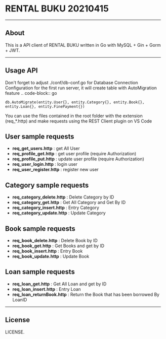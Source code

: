 # RENTAL BUKU 20210415
-----
About
-----
This is a API client of RENTAL BUKU written in Go with MySQL + Gin + Gorm + JWT.

-----
Usage API
-----
Don't forget to adjust ./conf/db-conf.go for Database Connection Configuration 
for the first run server, it will create table with AutoMigration feature
.. code-block:: go

    db.AutoMigrate(entity.User{}, entity.Category{}, entity.Book{}, entity.Loan{}, entity.FinePayment{})

You can use the files contained in the root folder with the extension (req_*.http) and make requests using the REST Client plugin on VS Code
## User sample requests
* **req_get_users.http** : get All User
* **req_profile_get.http** : get user profile (require Authorization)
* **req_profile_put.http** : update user profile (require Authorization)
* **req_user_login.http** : login user
* **req_user_register.http** : register new user
## Category sample requests
* **req_category_delete.http** : Delete Category by ID
* **req_category_get.http** : Get All Category and Get By ID
* **req_category_insert.http** : Entry Category
* **req_category_update.http** : Update Category
## Book sample requests
* **req_book_delete.http** : Delete Book by ID
* **req_book_get.http** : Get Books and get by ID
* **req_book_insert.http** : Entry Book
* **req_book_update.http** : Update Book
## Loan sample requests
* **req_loan_get.http** : Get All Loan and get by ID
* **req_loan_insert.http** : Entry Loan
* **req_loan_returnBook.http** : Return the Book that has been borrowed By LoanID

-------
License
-------
LICENSE.